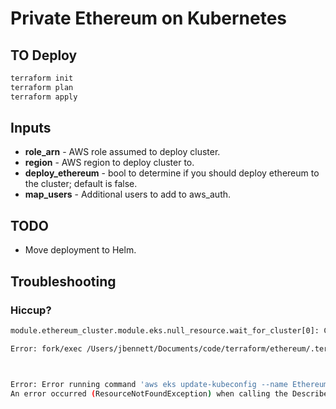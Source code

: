 # Private Ethereum on Kubernetes

## TO Deploy
```bash
terraform init
terraform plan
terraform apply
```

## Inputs
* __role\_arn__ - AWS role assumed to deploy cluster.
* __region__ - AWS region to deploy cluster to.
* __deploy\_ethereum__ - bool to determine if you should deploy ethereum to the cluster;
default is false.
* __map\_users__ - Additional users to add to aws\_auth.

## TODO
* Move deployment to Helm.

## Troubleshooting

### Hiccup?
```bash
module.ethereum_cluster.module.eks.null_resource.wait_for_cluster[0]: Creation complete after 1m21s [id=644387047614358437]

Error: fork/exec /Users/jbennett/Documents/code/terraform/ethereum/.terraform/plugins/darwin_amd64/terraform-provider-kubernetes_v1.11.3_x4: no such file or directory



Error: Error running command 'aws eks update-kubeconfig --name Ethereum-LwixD3tN': exit status 255. Output:
An error occurred (ResourceNotFoundException) when calling the DescribeCluster operation: No cluster found for name: Ethereum-LwixD3tN.

```
